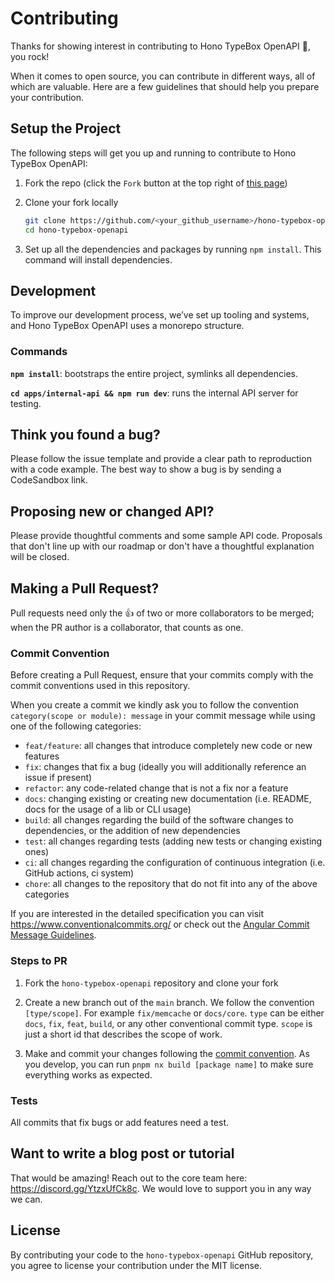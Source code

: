 # Contributing

Thanks for showing interest in contributing to Hono TypeBox OpenAPI 💖, you rock!

When it comes to open source, you can contribute in different ways, all of which are valuable. Here are a few guidelines that should help you prepare your contribution.

## Setup the Project

The following steps will get you up and running to contribute to Hono TypeBox OpenAPI:

1. Fork the repo (click the `Fork` button at the top right of [this page](https://github.com/Andrew-Chen-Wang/hono-typebox-openapi))

2. Clone your fork locally

   ```sh
   git clone https://github.com/<your_github_username>/hono-typebox-openapi.git
   cd hono-typebox-openapi
   ```

3. Set up all the dependencies and packages by running `npm install`. This command will install dependencies.

## Development

To improve our development process, we’ve set up tooling and systems, and Hono TypeBox OpenAPI uses a monorepo structure.

### Commands

**`npm install`**: bootstraps the entire project, symlinks all dependencies.

**`cd apps/internal-api && npm run dev`**: runs the internal API server for testing.

## Think you found a bug?

Please follow the issue template and provide a clear path to reproduction with a code example. The best way to show a bug is by sending a CodeSandbox link.

## Proposing new or changed API?

Please provide thoughtful comments and some sample API code. Proposals that don't line up with our roadmap or don't have a thoughtful explanation will be closed.

## Making a Pull Request?

Pull requests need only the :+1: of two or more collaborators to be merged; when the PR author is a collaborator, that counts as one.

### Commit Convention

Before creating a Pull Request, ensure that your commits comply with the commit conventions used in this repository.

When you create a commit we kindly ask you to follow the convention `category(scope or module): message` in your commit message while using one of the following categories:

- `feat/feature`: all changes that introduce completely new code or new features
- `fix`: changes that fix a bug (ideally you will additionally reference an issue if present)
- `refactor`: any code-related change that is not a fix nor a feature
- `docs`: changing existing or creating new documentation (i.e. README, docs for the usage of a lib or CLI usage)
- `build`: all changes regarding the build of the software changes to dependencies, or the addition of new dependencies
- `test`: all changes regarding tests (adding new tests or changing existing ones)
- `ci`: all changes regarding the configuration of continuous integration (i.e. GitHub actions, ci system)
- `chore`: all changes to the repository that do not fit into any of the above categories

If you are interested in the detailed specification you can visit <https://www.conventionalcommits.org/> or check out the [Angular Commit Message Guidelines](https://github.com/angular/angular/blob/22b96b9/CONTRIBUTING.md#-commit-message-guidelines).

### Steps to PR

1. Fork the `hono-typebox-openapi` repository and clone your fork

2. Create a new branch out of the `main` branch. We follow the convention `[type/scope]`. For example `fix/memcache` or `docs/core`. `type` can be either `docs`, `fix`, `feat`, `build`, or any other conventional commit type. `scope` is just a short id that describes the scope of work.

3. Make and commit your changes following the [commit convention](https://github.com/Andrew-Chen-Wang/hono-typebox-openapi/blob/main/CONTRIBUTING.md#commit-convention). As you develop, you can run `pnpm nx build [package name]` to make sure everything works as expected.

### Tests

All commits that fix bugs or add features need a test.

## Want to write a blog post or tutorial

That would be amazing! Reach out to the core team here: <https://discord.gg/YtzxUfCk8c>. We would love to support you in any way we can.

## License

By contributing your code to the `hono-typebox-openapi` GitHub repository, you agree to license your contribution under the MIT license.
